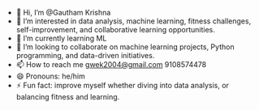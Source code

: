 - 👋 Hi, I’m @Gautham Krishna
- 👀 I’m interested in data analysis, machine learning, fitness challenges, self-improvement, and collaborative learning opportunities.
- 🌱 I’m currently learning ML
- 💞️ I’m looking to collaborate on machine learning projects, Python programming, and data-driven initiatives. 
- 📫 How to reach me gwek2004@gmail.com 9108574478
- 😄 Pronouns: he/him 
- ⚡ Fun fact:  improve myself whether diving into data analysis, or balancing fitness and learning. 

<!---
Gauthamgauth/Gauthamgauth is a ✨ special ✨ repository because its `README.md` (this file) appears on your GitHub profile.
You can click the Preview link to take a look at your changes.
--->
